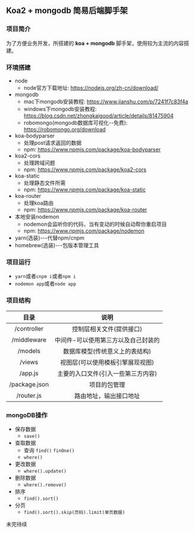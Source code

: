 ## Koa2 + mongodb 简易后端脚手架

### 项目简介

为了方便业务开发，所搭建的 **koa + mongodb** 脚手架，使用较为主流的内容搭建。


### 环境搭建

 + node
   + node官方下载地址: https://nodejs.org/zh-cn/download/
 + mongodb
   + mac下mongodb安装教程: https://www.jianshu.com/p/7241f7c83f4a
   + windows下mongodb安装教程: https://blog.csdn.net/zhongkaigood/article/details/81475904
   + robomongo(mongodb数据库可视化--免费): https://robomongo.org/download
 + koa-bodyparser
   + 处理post请求返回的数据
   + npm: https://www.npmjs.com/package/koa-bodyparser
 + koa2-cors
   + 处理跨域问题
   + npm: https://www.npmjs.com/package/koa2-cors
 + koa-static
   + 处理静态文件所需
   + npm: https://www.npmjs.com/package/koa-static
 + koa-router
   + 处理koa路由
   + npm: https://www.npmjs.com/package/koa-router
 + 本地安装nodemon
   + nodemon会监听你的代码，当有变动的时候自动帮你重启项目
   + npm: https://www.npmjs.com/package/nodemon
 + yarn(选装)---代替npm/cnpm
 + homebrew(选装)---包版本管理工具

### 项目运行 

+ `yarn`或者`cnpm i`或者`npm i`
+ `nodemon app`或者`node app`

### 项目结构


目录 | 说明
 :-: | :-:
/controller|控制层相关文件(提供接口)
/middleware|中间件-可以使用第三方以及自己封装的
/models|数据库模型(传统意义上的表结构)
/views|视图层(可以使用模板引擎展现视图)
/app.js|主要的入口文件(引入一些第三方内容)
/package.json|项目的包管理
/router.js|路由地址，输出接口地址


### mongoDB操作

+ 保存数据
  + `save()`
+ 查取数据
  + 查询 `find()`   `finOne()`
  + `where()`
+ 更改数据
  + `where().update()`
+ 删除数据
  + `where().remove()`
+ 排序
  + `find().sort()`
+ 分页
  + `find().sort().skip(页码).limit(单页数据)`






未完待续